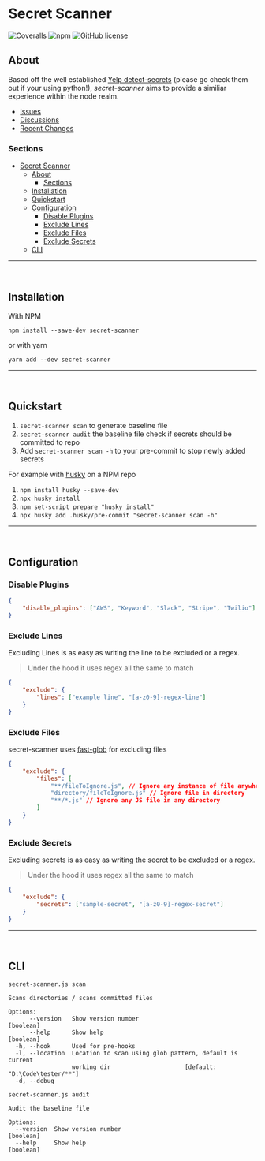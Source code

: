 # Secret Scanner

![Coveralls](https://img.shields.io/coveralls/github/JoshHiles/secret-scanner?style=for-the-badge)
![npm](https://img.shields.io/npm/v/secret-scanner?style=for-the-badge)
[![GitHub license](https://img.shields.io/github/license/JoshHiles/secret-scanner?style=for-the-badge)](https://github.com/JoshHiles/secret-scanner/blob/main/LICENSE)

## About

Based off the well established [Yelp detect-secrets](https://github.com/Yelp/detect-secrets) (please go check them out if your using python!), _secret-scanner_ aims to provide a similiar experience within the node realm.

-   [Issues](https://github.com/JoshHiles/secret-scanner/issues)
-   [Discussions](https://github.com/JoshHiles/secret-scanner/discussions)
-   [Recent Changes](CHANGELOG.md)
<!-- -   [Contributing]() -->

### Sections

- [Secret Scanner](#secret-scanner)
  - [About](#about)
    - [Sections](#sections)
  - [Installation](#installation)
  - [Quickstart](#quickstart)
  - [Configuration](#configuration)
    - [Disable Plugins](#disable-plugins)
    - [Exclude Lines](#exclude-lines)
    - [Exclude Files](#exclude-files)
    - [Exclude Secrets](#exclude-secrets)
  - [CLI](#cli)

---

<br/>

## Installation

With NPM

`npm install --save-dev secret-scanner`

or with yarn

`yarn add --dev secret-scanner`

---

<br/>

## Quickstart

1. `secret-scanner scan` to generate baseline file
2. `secret-scanner audit` the baseline file check if secrets should be committed to repo
3. Add `secret-scanner scan -h` to your pre-commit to stop newly added secrets

For example with [husky](https://typicode.github.io/husky/#/) on a NPM repo

1. `npm install husky --save-dev`
2. `npx husky install`
3. `npm set-script prepare "husky install"`
4. `npx husky add .husky/pre-commit "secret-scanner scan -h"`

---

<br/>

## Configuration

### Disable Plugins

```json
{
    "disable_plugins": ["AWS", "Keyword", "Slack", "Stripe", "Twilio"]
}
```

### Exclude Lines

Excluding Lines is as easy as writing the line to be excluded or a regex.

> Under the hood it uses regex all the same to match

```json
{
    "exclude": {
        "lines": ["example line", "[a-z0-9]-regex-line"]
    }
}
```

### Exclude Files

secret-scanner uses [fast-glob](https://github.com/mrmlnc/fast-glob) for excluding files

```json
{
    "exclude": {
        "files": [
            "**/fileToIgnore.js", // Ignore any instance of file anywhere
            "directory/fileToIgnore.js" // Ignore file in directory
            "**/*.js" // Ignore any JS file in any directory
        ]
    }
}
```

### Exclude Secrets

Excluding secrets is as easy as writing the secret to be excluded or a regex.

> Under the hood it uses regex all the same to match

```json
{
    "exclude": {
        "secrets": ["sample-secret", "[a-z0-9]-regex-secret"]
    }
}
```

---

<br/>

## CLI

```
secret-scanner.js scan

Scans directories / scans committed files

Options:
      --version   Show version number                                  [boolean]
      --help      Show help                                            [boolean]
  -h, --hook      Used for pre-hooks
  -l, --location  Location to scan using glob pattern, default is current
                  working dir                     [default: "D:\Code\tester/**"]
  -d, --debug
```

```
secret-scanner.js audit

Audit the baseline file

Options:
  --version  Show version number                                       [boolean]
  --help     Show help                                                 [boolean]
```
